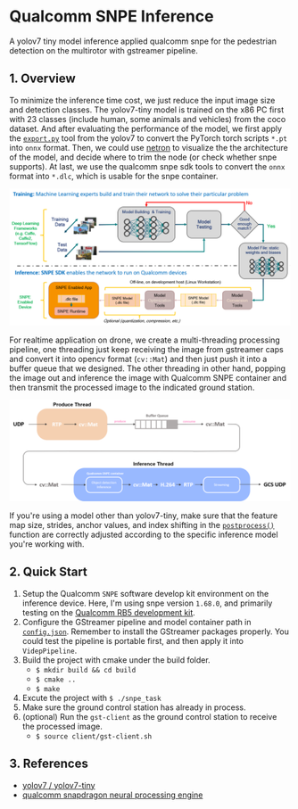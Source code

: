 # Qualcomm SNPE Inference
A yolov7 tiny model inference applied qualcomm snpe for the pedestrian detection on the multirotor with gstreamer pipeline.

## 1. Overview
To minimize the inference time cost, we just reduce the input image size and detection classes. The yolov7-tiny model is trained on the x86 PC first with 23 classes (include human, some animals and vehicles) from the coco dataset. And after evaluating the performance of the model, we first apply the [`export.py`](https://github.com/WongKinYiu/yolov7/blob/main/export.py) tool from the yolov7 to convert the PyTorch torch scripts `*.pt` into `onnx` format. Then, we could use [netron](https://netron.app/) to visualize the the architecture of the model, and decide where to trim the node (or check whether snpe supports). At last, we use the qualcomm snpe sdk tools to convert the `onnx` format into `*.dlc`, which is usable for the snpe container.

![image](./images/qualcomm_snpe_workflow.png)

For realtime application on drone, we create a multi-threading processing pipeline, one threading just keep receiving the image from gstreamer caps and convert it into opencv format (`cv::Mat`) and then just push it into a buffer queue that we designed. The other threading in other hand, popping the image out and inference the image with Qualcomm SNPE container and then transmit the processed image to the indicated ground station.

![image](./images/processing.png)

If you're using a model other than yolov7-tiny, make sure that the feature map size, strides, anchor values, and index shifting in the [`postprocess()`](https://github.com/KoKoLates/snpe-yolov7-inference/blob/main/src/ObjectDetector.cpp#L54) function are correctly adjusted according to the specific inference model you're working with.

## 2. Quick Start
1. Setup the Qualcomm `SNPE` software develop kit environment on the inference device. Here, I'm using snpe version `1.68.0`, and primarily testing on the [Qualcomm RB5 development kit](https://www.qualcomm.com/developer/hardware/robotics-rb5-development-kit).
2. Configure the GStreamer pipeline and model container path in [`config.json`](./cfg/config.json). Remember to install the GStreamer packages properly. You could test the pipeline is portable first, and then apply it into `VidepPipeline`.
3. Build the project with cmake under the build folder.
    * `$ mkdir build && cd build`
    * `$ cmake ..`
    * `$ make`
4. Excute the project with `$ ./snpe_task`
5. Make sure the ground control station has already in process.
6. (optional) Run the `gst-client` as the ground control station to receive the processed image. 
    * `$ source client/gst-client.sh`

## 3. References
* [yolov7 / yolov7-tiny](https://github.com/WongKinYiu/yolov7)
* [qualcomm snapdragon neural processing engine](https://developer.qualcomm.com/sites/default/files/docs/snpe/overview.html)
